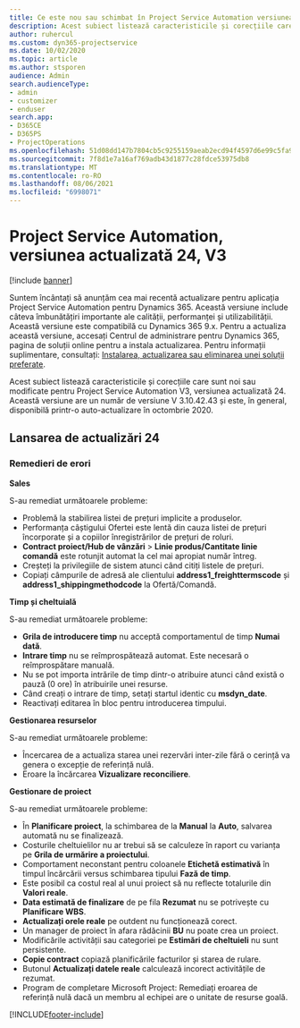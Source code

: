 ```yaml
---
title: Ce este nou sau schimbat în Project Service Automation versiunea actualizată 24, V3
description: Acest subiect listează caracteristicile și corecțiile care sunt disponibile în Project Service Automation V3, versiunea actualizată 24, V3.
author: ruhercul
ms.custom: dyn365-projectservice
ms.date: 10/02/2020
ms.topic: article
ms.author: stsporen
audience: Admin
search.audienceType:
- admin
- customizer
- enduser
search.app:
- D365CE
- D365PS
- ProjectOperations
ms.openlocfilehash: 51d08dd147b7804cb5c9255159aeab2ecd94f4597d6e99c5fa92efe1246c44d0
ms.sourcegitcommit: 7f8d1e7a16af769adb43d1877c28fdce53975db8
ms.translationtype: MT
ms.contentlocale: ro-RO
ms.lasthandoff: 08/06/2021
ms.locfileid: "6998071"
---
```

# <a name="project-service-automation-update-release-24-v3"></a>Project Service Automation, versiunea actualizată 24, V3

[!include [banner](../includes/psa-now-project-operations.md)]

Suntem încântați să anunțăm cea mai recentă actualizare pentru aplicația Project Service Automation pentru Dynamics 365. Această versiune include câteva îmbunătățiri importante ale calității, performanței și utilizabilității. Această versiune este compatibilă cu Dynamics 365 9.x. Pentru a actualiza această versiune, accesați Centrul de administrare pentru Dynamics 365, pagina de soluții online pentru a instala actualizarea. Pentru informații suplimentare, consultați: [Instalarea, actualizarea sau eliminarea unei soluții preferate](/power-platform/admin/install-remove-preferred-solution).

Acest subiect listează caracteristicile și corecțiile care sunt noi sau modificate pentru Project Service Automation V3, versiunea actualizată 24. Această versiune are un număr de versiune V 3.10.42.43 și este, în general, disponibilă printr-o auto-actualizare în octombrie 2020.

## <a name="update-release-24"></a>Lansarea de actualizări 24

### <a name="bug-fixes"></a>Remedieri de erori

**Sales**

S-au remediat următoarele probleme:

- Problemă la stabilirea listei de prețuri implicite a produselor.
- Performanța câștigului Ofertei este lentă din cauza listei de prețuri încorporate și a copiilor înregistrărilor de prețuri de roluri.
- **Contract proiect/Hub de vânzări** > **Linie produs/Cantitate linie comandă** este rotunjit automat la cel mai apropiat număr întreg.
- Creșteți la privilegiile de sistem atunci când citiți listele de prețuri.
- Copiați câmpurile de adresă ale clientului **address1_freighttermscode** și **address1_shippingmethodcode** la Ofertă/Comandă. 


**Timp și cheltuială**

S-au remediat următoarele probleme:

- **Grila de introducere timp** nu acceptă comportamentul de timp **Numai dată**.
- **Intrare timp** nu se reîmprospătează automat. Este necesară o reîmprospătare manuală.
- Nu se pot importa intrările de timp dintr-o atribuire atunci când există o pauză (0 ore) în atribuirile unei resurse.
- Când creați o intrare de timp, setați startul identic cu **msdyn_date**.
- Reactivați editarea în bloc pentru introducerea timpului.

**Gestionarea resurselor**

S-au remediat următoarele probleme:

- Încercarea de a actualiza starea unei rezervări inter-zile fără o cerință va genera o excepție de referință nulă.
- Eroare la încărcarea **Vizualizare reconciliere**.


**Gestionare de proiect**

S-au remediat următoarele probleme:

- În **Planificare proiect**, la schimbarea de la **Manual** la **Auto**, salvarea automată nu se finalizează.
- Costurile cheltuielilor nu ar trebui să se calculeze în raport cu varianța pe **Grila de urmărire a proiectului**.
- Comportament neconstant pentru coloanele **Etichetă estimativă** în timpul încărcării versus schimbarea tipului **Fază de timp**.
- Este posibil ca costul real al unui proiect să nu reflecte totalurile din **Valori reale**.
- **Data estimată de finalizare** de pe fila **Rezumat** nu se potrivește cu **Planificare WBS**.
- **Actualizați orele reale** pe outdent nu funcționează corect.
- Un manager de proiect în afara rădăcinii **BU** nu poate crea un proiect.
- Modificările activității sau categoriei pe **Estimări de cheltuieli** nu sunt persistente.
- **Copie contract** copiază planificările facturilor și starea de rulare.
- Butonul **Actualizați datele reale** calculează incorect activitățile de rezumat.
- Program de completare Microsoft Project: Remediați eroarea de referință nulă dacă un membru al echipei are o unitate de resurse goală.



[!INCLUDE[footer-include](../includes/footer-banner.md)]